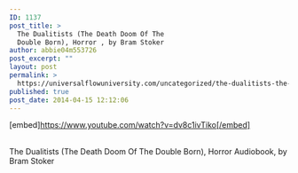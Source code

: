 ```yaml
---
ID: 1137
post_title: >
  The Dualitists (The Death Doom Of The
  Double Born), Horror , by Bram Stoker
author: abbie04m553726
post_excerpt: ""
layout: post
permalink: >
  https://universalflowuniversity.com/uncategorized/the-dualitists-the-death-doom-of-the-double-born-horror-by-bram-stoker/
published: true
post_date: 2014-04-15 12:12:06
---
```

[embed]https://www.youtube.com/watch?v=dv8c1ivTiko[/embed]</br></br>
<p>The Dualitists (The Death Doom Of The Double Born), Horror Audiobook, by Bram Stoker</p>